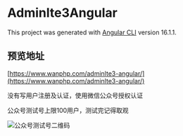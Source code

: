 # Adminlte3Angular

This project was generated with [Angular CLI](https://github.com/angular/angular-cli) version 16.1.1.

## 预览地址

[https://www.wanphp.com/adminlte3-angular/](https://www.wanphp.com/adminlte3-angular/)

没有写用户注册及认证，使用微信公众号授权认证

公众号测试号上限100用户，测试完记得取观

![公众号测试号二维码](http://mmbiz.qpic.cn/sz_mmbiz_jpg/7mGzSIdicic94Pkwp6GqWBonzZLIt4y8FBY8peUde166slD2dn3BHdYDTOeeMWwV6x3UKukSp65v7JG72XwzJEdA/0)
